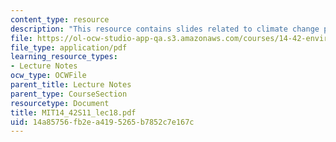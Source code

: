 ```yaml
---
content_type: resource
description: "This resource contains slides related to climate change policy.\r\n"
file: https://ol-ocw-studio-app-qa.s3.amazonaws.com/courses/14-42-environmental-policy-and-economics-spring-2011/14a85756fb2ea4195265b7852c7e167c_MIT14_42S11_lec18.pdf
file_type: application/pdf
learning_resource_types:
- Lecture Notes
ocw_type: OCWFile
parent_title: Lecture Notes
parent_type: CourseSection
resourcetype: Document
title: MIT14_42S11_lec18.pdf
uid: 14a85756-fb2e-a419-5265-b7852c7e167c
---
```

